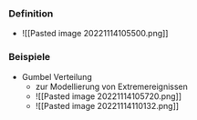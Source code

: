 ### Definition
+ ![[Pasted image 20221114105500.png]]

### Beispiele
+ Gumbel Verteilung
	+ zur Modellierung von Extremereignissen
	+ ![[Pasted image 20221114105720.png]]
	+ ![[Pasted image 20221114110132.png]]